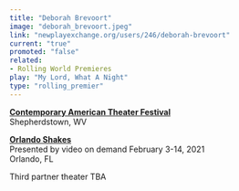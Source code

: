 ```yaml
---
title: "Deborah Brevoort"
image: "deborah_brevoort.jpeg"
link: "newplayexchange.org/users/246/deborah-brevoort"
current: "true"
promoted: "false"
related:
- Rolling World Premieres
play: "My Lord, What A Night"
type: "rolling_premier"
---
```


[**Contemporary American Theater Festival**](https://catf.org/my-lord-what-a-night-by-deborah-brevoort/)\
Shepherdstown, WV

[**Orlando Shakes**](https://www.orlandoshakes.org/show/my-lord-what-a-night/)\
Presented by video on demand February 3-14, 2021\
Orlando, FL

Third partner theater TBA
